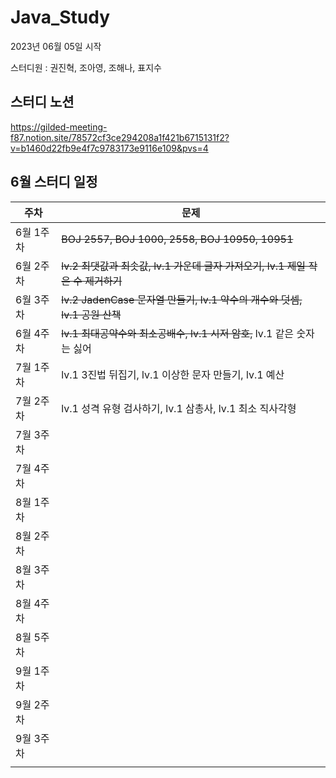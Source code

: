 # Java_Study
2023년 06월 05일 시작

스터디원 : 권진혁, 조아영, 조해나, 표지수

## 스터디 노션
https://gilded-meeting-f87.notion.site/78572cf3ce294208a1f421b6715131f2?v=b1460d22fb9e4f7c9783173e9116e109&pvs=4

## 6월 스터디 일정

|주차|문제|
|---|---|
|6월 1주차|~~BOJ 2557, BOJ 1000, 2558, BOJ 10950, 10951~~|
|6월 2주차|~~lv.2 최댓값과 최솟값, lv.1 가운데 글자 가져오기, lv.1 제일 작은 수 제거하기~~|
|6월 3주차|~~lv.2 JadenCase 문자열 만들기, lv.1 약수의 개수와 덧셈, lv.1 공원 산책~~|
|6월 4주차|~~lv.1 최대공약수와 최소공배수, lv.1 시저 암호,~~ lv.1 같은 숫자는 싫어|
|7월 1주차|lv.1 3진법 뒤집기, lv.1 이상한 문자 만들기, lv.1 예산|
|7월 2주차|lv.1 성격 유형 검사하기, lv.1 삼총사, lv.1 최소 직사각형|
|7월 3주차||
|7월 4주차||
|8월 1주차||
|8월 2주차||
|8월 3주차||
|8월 4주차||
|8월 5주차||
|9월 1주차||
|9월 2주차||
|9월 3주차||
|||
